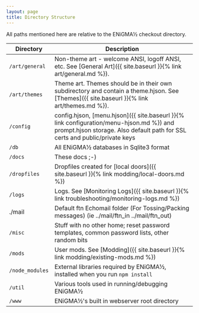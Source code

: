 ```yaml
---
layout: page
title: Directory Structure
---
```

All paths mentioned here are relative to the ENiGMA½ checkout directory. 

| Directory           | Description                                                                                               |
|---------------------|-----------------------------------------------------------------------------------------------------------|
| `/art/general`      | Non-theme art - welcome ANSI, logoff ANSI, etc. See [General Art]({{ site.baseurl }}{% link art/general.md %}).
| `/art/themes`       | Theme art. Themes should be in their own subdirectory and contain a theme.hjson. See [Themes]({{ site.baseurl }}{% link art/themes.md %}).
| `/config`           | config.hjson, [menu.hjson]({{ site.baseurl }}{% link configuration/menu-hjson.md %}) and prompt.hjson storage. Also default path for SSL certs and public/private keys
| `/db`               | All ENiGMA½ databases in Sqlite3 format
| `/docs`             | These docs ;-)
| `/dropfiles`        | Dropfiles created for [local doors]({{ site.baseurl }}{% link modding/local-doors.md %})
| `/logs`             | Logs. See [Monitoring Logs]({{ site.baseurl }}{% link troubleshooting/monitoring-logs.md %})
| ./mail              | Default ftn Echomail folder (For Tossing/Packing messages) (ie ../mail/ftn_in ../mail/ftn_out)
| `/misc`             | Stuff with no other home; reset password templates, common password lists, other random bits
| `/mods`             | User mods. See [Modding]({{ site.baseurl }}{% link modding/existing-mods.md %})
| `/node_modules`     | External libraries required by ENiGMA½, installed when you run `npm install`
| `/util`             | Various tools used in running/debugging ENiGMA½
| `/www`              | ENiGMA½'s built in webserver root directory
